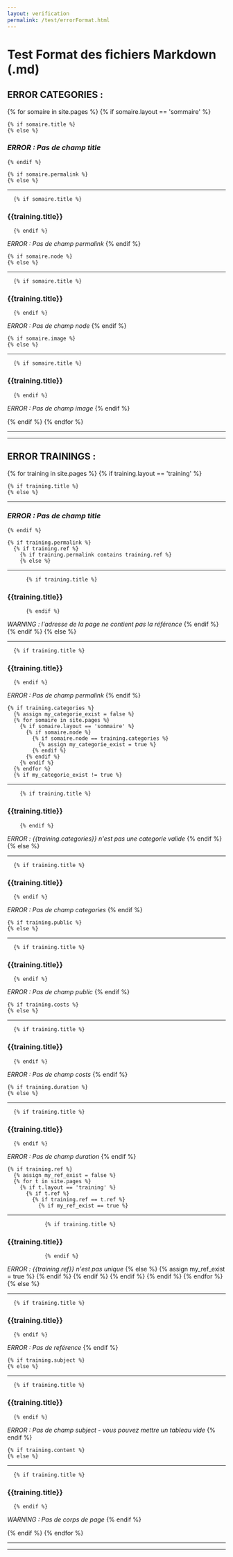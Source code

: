 ```yaml
---
layout: verification
permalink: /test/errorFormat.html
---
```


# Test Format des fichiers Markdown (.md)

## ERROR CATEGORIES :

{% for somaire in site.pages %}
  {% if somaire.layout == 'sommaire' %}

    {% if somaire.title %}
    {% else %}
### *ERROR : Pas de champ title*
    {% endif %}

    {% if somaire.permalink %}
    {% else %}
- - -
      {% if somaire.title %}
### {{training.title}}
      {% endif %}
*ERROR : Pas de champ permalink*
    {% endif %}

    {% if somaire.node %}
    {% else %}
- - -
      {% if somaire.title %}
### {{training.title}}
      {% endif %}
*ERROR : Pas de champ node*
    {% endif %}

    {% if somaire.image %}
    {% else %}
- - -
      {% if somaire.title %}
### {{training.title}}
      {% endif %}
*ERROR : Pas de champ image*
    {% endif %}

  {% endif %}
{% endfor %}

- - -
- - -

## ERROR TRAININGS :

{% for training in site.pages %}
  {% if training.layout == 'training' %}

    {% if training.title %}
    {% else %}
- - -
### *ERROR : Pas de champ title*
    {% endif %}

    {% if training.permalink %}
      {% if training.ref %}
        {% if training.permalink contains training.ref %}
        {% else %}
- - -
          {% if training.title %}
### {{training.title}}
          {% endif %}
*WARNING : l'adresse de la page ne contient pas la référence*
        {% endif %}
      {% endif %}
    {% else %}
- - -
      {% if training.title %}
### {{training.title}}
      {% endif %}
*ERROR : Pas de champ permalink*
    {% endif %}

    {% if training.categories %}
      {% assign my_categorie_exist = false %}
      {% for somaire in site.pages %}
        {% if somaire.layout == 'sommaire' %}
          {% if somaire.node %}
            {% if somaire.node == training.categories %}
              {% assign my_categorie_exist = true %}
            {% endif %}
          {% endif %}
        {% endif %}
      {% endfor %}
      {% if my_categorie_exist != true %}
- - -
        {% if training.title %}
### {{training.title}}
        {% endif %}
*ERROR : {{training.categories}} n'est pas une categorie valide*
      {% endif %}
    {% else %}
- - -
      {% if training.title %}
### {{training.title}}
      {% endif %}
*ERROR : Pas de champ categories*
    {% endif %}

    {% if training.public %}
    {% else %}
- - -
      {% if training.title %}
### {{training.title}}
      {% endif %}
*ERROR : Pas de champ public*
    {% endif %}

    {% if training.costs %}
    {% else %}
- - -
      {% if training.title %}
### {{training.title}}
      {% endif %}
*ERROR : Pas de champ costs*
    {% endif %}

    {% if training.duration %}
    {% else %}
- - -
      {% if training.title %}
### {{training.title}}
      {% endif %}
*ERROR : Pas de champ duration*
    {% endif %}

    {% if training.ref %}
      {% assign my_ref_exist = false %}
      {% for t in site.pages %}
        {% if t.layout == 'training' %}
          {% if t.ref %}
            {% if training.ref == t.ref %}
              {% if my_ref_exist == true %}
- - -
                {% if training.title %}
### {{training.title}}
                {% endif %}
*ERROR : {{training.ref}} n'est pas unique*
              {% else %}
                {% assign my_ref_exist = true %}
              {% endif %}
            {% endif %}
          {% endif %}
        {% endif %}
      {% endfor %}
    {% else %}
- - -
      {% if training.title %}
### {{training.title}}
      {% endif %}
*ERROR : Pas de reférence*
    {% endif %}

    {% if training.subject %}
    {% else %}
- - -
      {% if training.title %}
### {{training.title}}
      {% endif %}
*ERROR : Pas de champ subject - vous pouvez mettre un tableau vide*
    {% endif %}

    {% if training.content %}
    {% else %}
- - -
      {% if training.title %}
### {{training.title}}
      {% endif %}
*WARNING : Pas de corps de page*
    {% endif %}

  {% endif %}
{% endfor %}

- - -
- - -
